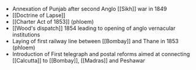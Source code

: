 - Annexation of Punjab after second Anglo [[Sikh]] war in 1849
- [[Doctrine of Lapse]]
- [[Charter Act of 1853]] (phloem)
- [[Wood's dispatch]] 1854 leading to opening of anglo vernacular institutions
- Laying of first railway line between [[Bombay]] and Thane in 1853 (phloem)
- Introduction of First telegraph and postal reforms aimed at connecting [[Calcutta]] to [[Bombay]], [[Madras]] and Peshawar